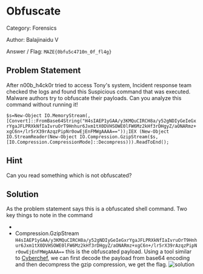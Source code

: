 # **Obfuscate**

Category: Forensics

Author: Balajinaidu V

Answer / Flag: `MAZE{0bfu5c4710n_0f_fl4g}`

## Problem Statement

After n00b_h4ck0r tried to access Tony's system, Incident response team checked the logs and found this Suspicious command that was executed. Malware authors try to obfuscate their payloads. Can you analyze this command without running it!

`$s=New-Object IO.MemoryStream(,[Convert]::FromBase64String("H4sIAEP1yGAA/y3KMQuCIRCH8a/y52gNDIyGeIeGxrYgaJFLPRXkNfIaIvruOrT9Hnhur6Jxm1tX0DVHSOWE0lFW6Mz2kHf3rDHgyZ/aONARmz+xgC6n+/lr5rX39rAzqzPipNr0owEjEnFMWgAAAA=="));IEX (New-Object IO.StreamReader(New-Object IO.Compression.GzipStream($s,[IO.Compression.CompressionMode]::Decompress))).ReadToEnd();`

## Hint

Can you read something which is not obfuscated?

## Solution

As the problem statement says this is a obfuscated shell command. Two key things to note in the command
- [Convert]::FromBase64String
- Compression.GzipStream
`H4sIAEP1yGAA/y3KMQuCIRCH8a/y52gNDIyGeIeGxrYgaJFLPRXkNfIaIvruOrT9Hnhur6Jxm1tX0DVHSOWE0lFW6Mz2kHf3rDHgyZ/aONARmz+xgC6n+/lr5rX39rAzqzPipNr0owEjEnFMWgAAAA==` this is the obfuscated payload. Using a tool similar to [Cyberchef](https://gchq.github.io/CyberChef/), we can first decode the payload from base64 encoding and then decompress the gzip compression, we get the flag.
![solution](https://i.imgur.com/V2anBn9.png)
